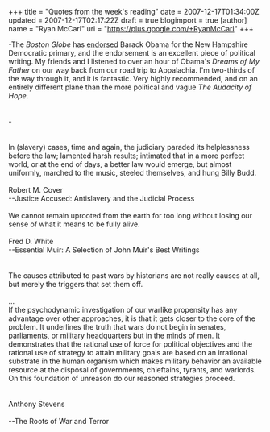 +++
title = "Quotes from the week's reading"
date = 2007-12-17T01:34:00Z
updated = 2007-12-17T02:17:22Z
draft = true
blogimport = true
[author]
	name = "Ryan McCarl"
	uri = "https://plus.google.com/+RyanMcCarl"
+++

<div>-The <em>Boston Globe</em> has <a href="http://www.boston.com/bostonglobe/editorial_opinion/editorials/articles/2007/12/16/for_democrats_barack_obama/">endorsed</a> Barack Obama for the New Hampshire Democratic primary, and the endorsement is an excellent piece of political writing.  My friends and I listened to over an hour of Obama's <em>Dreams of My Father</em> on our way back from our road trip to Appalachia.  I'm two-thirds of the way through it, and it is fantastic.  Very highly recommended, and on an entirely different plane than the more political and vague <em>The Audacity of Hope</em>.</div><br /><div> </div><br /><div>-</div><br /><div><br />In (slavery) cases, time and again, the judiciary paraded its helplessness before the law; lamented harsh results; intimated that in a more perfect world, or at the end of days, a better law would emerge, but almost uniformly, marched to the music, steeled themselves, and hung Billy Budd.<br /><br />Robert M. Cover<br />--Justice Accused: Antislavery and the Judicial Process<br /><br />We cannot remain uprooted from the earth for too long without losing our sense of what it means to be fully alive.<br /><br />Fred D. White<br />--Essential Muir: A Selection of John Muir's Best Writings </div><br /><div> </div><br /><div>The causes attributed to past wars by historians are not really causes at all, but merely the triggers that set them off.</div><br /><div>...<br />If the psychodynamic investigation of our warlike propensity has any advantage over other approaches, it is that it gets closer to the core of the problem.  It underlines the truth that wars do not begin in senates, parliaments, or military headquarters but in the minds of men.  It demonstrates that the rational use of force for political objectives and the rational use of strategy to attain military goals are based on an irrational substrate in the human organism which makes military behavior an available resource at the disposal of governments, chieftains, tyrants, and warlords.  On this foundation of unreason do our reasoned strategies proceed.</div><br /><div> </div><br /><div>Anthony Stevens</div><br /><div>  --The Roots of War and Terror</div><br /><div> </div>
